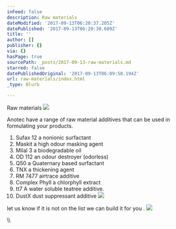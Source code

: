 ```yaml
---
inFeed: false
description: Raw materials
dateModified: '2017-09-13T06:20:37.205Z'
datePublished: '2017-09-13T06:20:38.689Z'
title: ''
author: []
publisher: {}
via: {}
hasPage: true
sourcePath: _posts/2017-09-13-raw-materials.md
starred: false
datePublishedOriginal: '2017-09-13T06:09:50.194Z'
url: raw-materials/index.html
_type: Blurb

---
```

Raw materials
![](https://the-grid-user-content.s3-us-west-2.amazonaws.com/d95fc057-0bca-46e7-b63b-0a3e2b529829.jpg)

Anotec have a range of raw material additives that can be used in formulating your products.

1. Sufax 12 a nonionic surfactant
2. Maskit a high odour masking agent
3. Milal 3 a biodegradable oil
4. OD 112 an odour destroyer (odorless)
5. Q50 a Quaternary based surfactant
6. TNX a thickening agent
7. RM 7477 airtrace additive
8. Complex Phyll a chlorphyll extract
9. tt7 A water soluble teatree additive.
10. DustX dust suppressant additive
![](https://the-grid-user-content.s3-us-west-2.amazonaws.com/980fd310-7b4a-467e-840d-79800844e417.png)

let us know if it is not on the list we can build it for you .
![](https://the-grid-user-content.s3-us-west-2.amazonaws.com/24a4bfd6-366b-44c7-ae3b-f0a1bc7c2794.jpg)

\\\\